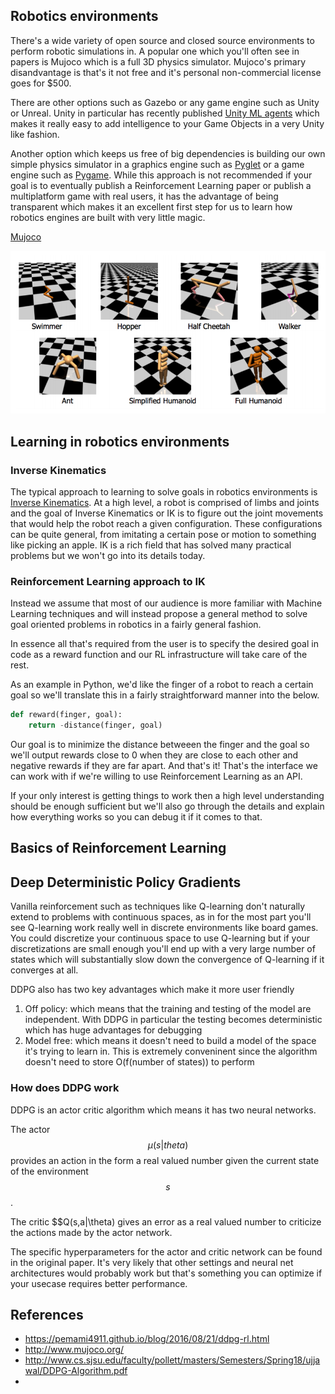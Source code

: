 ## Robotics environments

There's a wide variety of open source and closed source environments to perform robotic simulations in. A popular one which you'll often see in papers is Mujoco which is a full 3D physics simulator. Mujoco's primary disandvantage is that's it not free and it's personal non-commercial license goes for $500.
 
There are other options such as Gazebo or any game engine such as Unity or Unreal. Unity in particular has recently published [Unity ML agents](https://github.com/Unity-Technologies/ml-agents) which makes it really easy to add intelligence to your Game Objects in a very Unity like fashion.

Another option which keeps us free of big dependencies is building our own simple physics simulator in a graphics engine such as [Pyglet](https://pyglet.readthedocs.io/en/pyglet-1.3-maintenance/) or a game engine such as [Pygame](https://www.pygame.org/news). While this approach is not recommended if your goal is to eventually publish a Reinforcement Learning  paper or publish a multiplatform game with real users, it has the advantage of being transparent which makes it an excellent first step for us to learn how robotics engines are built with very little magic.

[Mujoco](http://www.mujoco.org/)

![Mujoco environments](mujoco.png)

## Learning in robotics environments

### Inverse Kinematics

The typical approach to learning to solve goals in robotics environments is [Inverse Kinematics](https://en.wikipedia.org/wiki/Inverse_kinematics). At a high level, a robot is comprised of limbs and joints and the goal of Inverse Kinematics or IK is to figure out the joint movements that would help the robot reach a given configuration. These configurations can be quite general, from imitating a certain pose or motion to something like picking an apple. IK is a rich field that has solved many practical problems but we won't go into its details today.

### Reinforcement  Learning approach to IK

Instead we assume that most of our audience is more familiar with Machine Learning techniques and will instead propose a general method to solve goal oriented problems in robotics in a fairly general fashion.

In essence all that's required from the user is to specify the desired goal in code as a reward function and our RL infrastructure will take care of the rest.

As an example in Python, we'd like the finger of a robot to reach a certain goal so we'll translate this in a fairly straightforward manner into the below.

```python
def reward(finger, goal):
    return -distance(finger, goal)
```
Our goal is to minimize the distance betweeen the finger and the goal so we'll output rewards close to 0 when they are close to each other and negative rewards if they are far apart. And that's it! That's the interface we can work with if we're willing to use Reinforcement Learning as an API.

If your only interest is getting things to work then a high level understanding should be enough sufficient but we'll also go through the details and explain how everything works so you can debug it if it comes to that.

## Basics of Reinforcement Learning

## Deep Deterministic Policy Gradients
Vanilla reinforcement such as techniques like Q-learning don't naturally extend to problems with continuous spaces, as in for the most part you'll see Q-learning work really well in discrete environments like board games. You could discretize your continuous space to use Q-learning but if your discretizations are small enough you'll end up with a very large number of states which will substantially slow down the convergence of Q-learning if it converges at all.

DDPG also has two key advantages which make it more user friendly

1. Off policy: which means that the training and testing of the model are independent. With DDPG in particular the testing becomes deterministic which has huge advantages for debugging
2. Model free: which means it doesn't need to build a model of the space it's trying to learn in. This is extremely conveninent since the algorithm doesn't need to store O(f(number of states)) to perform

### How does DDPG work
DDPG is an actor critic algorithm which means it has two neural networks. 

The actor $$\mu(s|theta) $$ provides an action in the form a real valued number given the current state of the environment $$s$$.


The critic $$Q(s,a|\theta) gives an error as a real valued number to criticize the actions made by the actor network.


The specific hyperparameters for the actor and critic network can be found in the original paper. It's very likely that other settings and neural net architectures would probably work but that's something you can optimize if your usecase requires better performance.


## References
* https://pemami4911.github.io/blog/2016/08/21/ddpg-rl.html
* http://www.mujoco.org/
* http://www.cs.sjsu.edu/faculty/pollett/masters/Semesters/Spring18/ujjawal/DDPG-Algorithm.pdf
* 